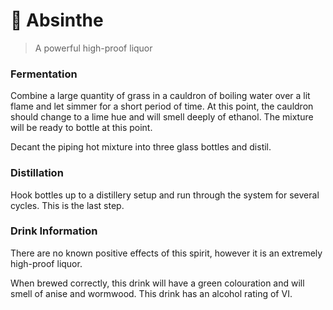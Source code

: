 # 🍃 Absinthe

> A powerful high-proof liquor

### Fermentation

Combine a large quantity of grass in a cauldron of boiling water over a lit flame and let simmer for a short period of time. At this point, the cauldron should change to a lime hue and will smell deeply of ethanol. The mixture will be ready to bottle at this point.

Decant the piping hot mixture into three glass bottles and distil.

### Distillation

Hook bottles up to a distillery setup and run through the system for several cycles. This is the last step.

### Drink Information

There are no known positive effects of this spirit, however it is an extremely high-proof liquor.

When brewed correctly, this drink will have a green colouration and will smell of anise and wormwood. This drink has an alcohol rating of VI.
